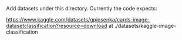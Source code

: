 Add datasets under this directory.
Currently the code expects:

https://www.kaggle.com/datasets/gpiosenka/cards-image-datasetclassification?resource=download at ./datasets/kaggle-image-classification